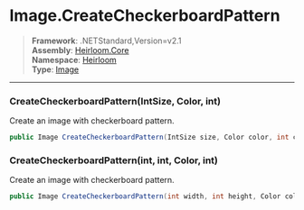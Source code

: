 # Image.CreateCheckerboardPattern

> **Framework**: .NETStandard,Version=v2.1  
> **Assembly**: [Heirloom.Core][0]  
> **Namespace**: [Heirloom][0]  
> **Type**: [Image][1]  

--------------------------------------------------------------------------------

### CreateCheckerboardPattern(IntSize, Color, int)

Create an image with checkerboard pattern.

```cs
public Image CreateCheckerboardPattern(IntSize size, Color color, int cellSize = 16)
```

### CreateCheckerboardPattern(int, int, Color, int)

Create an image with checkerboard pattern.

```cs
public Image CreateCheckerboardPattern(int width, int height, Color color, int cellSize = 16)
```

[0]: ..\Heirloom.Core.md
[1]: Heirloom.Image.md
